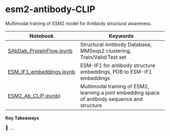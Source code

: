 # esm2-antibody-CLIP
Multimodal training of ESM2 model for Antibody structural awareness.

| Notebook | Keywords                           |
|--------|-------------------------------------------------------------------------------------|
| [SAbDab_ProteinFlow.ipynb](https://github.com/arjan-hada/esm2-antibody-CLIP/blob/main/ESM2_Ab_CLIP.ipynb) | Structural Antibody Database, MMSeqs2 clustering, Train/Valid/Test set|
| [ESM_IF1_embeddings.ipynb]([https://github.com/arjan-hada/antibody-binding-affinity/blob/main/01_ml_antibody_bind_affinity.ipynb](https://github.com/arjan-hada/esm2-antibody-CLIP/blob/main/ESM_IF1_embeddings.ipynb)) | ESM-IF1 for antibody structure embeddings, PDB to ESM-IF1 embeddings|
| [ESM2_Ab_CLIP.ipynb]([https://github.com/arjan-hada/esm2-antibody-CLIP/blob/main/ESM2_Ab_CLIP.ipynb)) | Multimodal training of ESM2, learning a joint embedding space of antibody sequence and structure|

**Key Takeaways**

🔹 ....
